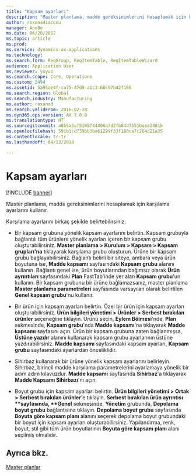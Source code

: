 ```yaml
---
title: "Kapsam ayarları"
description: "Master planlama, madde gereksinimlerini hesaplamak için karşılama ayarlarını kullanır."
author: roxanadiaconu
manager: AnnBe
ms.date: 06/20/2017
ms.topic: article
ms.prod: 
ms.service: dynamics-ax-applications
ms.technology: 
ms.search.form: ReqGroup, ReqItemTable, ReqItemTableWizard
audience: Application User
ms.reviewer: yuyus
ms.search.scope: Core, Operations
ms.custom: 2494
ms.assetid: 5a95ae4f-ca75-47d9-a1c3-68c97b42f166
ms.search.region: Global
ms.search.industry: Manufacturing
ms.author: roxanad
ms.search.validFrom: 2016-02-28
ms.dyn365.ops.version: AX 7.0.0
ms.translationtype: HT
ms.sourcegitcommit: a8b5a5af5108744406a3d2fb84d7151baea2481b
ms.openlocfilehash: 591b1cd739bb3be61299f33f180ca7c264d21a35
ms.contentlocale: tr-tr
ms.lasthandoff: 04/13/2018

---
```


# <a name="coverage-settings"></a>Kapsam ayarları

[!INCLUDE [banner](../includes/banner.md)]

Master planlama, madde gereksinimlerini hesaplamak için karşılama ayarlarını kullanır. 

Karşılama ayarlarını birkaç şekilde belirtebilirsiniz:

-   Bir kapsam grubuna yönelik kapsam ayarlarını belirtin. Kapsam grubuyla bağlantılı tüm ürünlere yönelik ayarları içeren bir kapsam grubu oluşturabilirsiniz. **Master planlama &gt; Kurulum &gt; Kapsam &gt; Kapsam grupları'na** tıklayarak karşılama grubu oluşturun. Ürüne bir kapsam grubu bağlayabilirsiniz. Bağlantı belirli bir siteye, ambara veya ürün boyutuna ise, **Madde kapsamı** sayfasındaki **Kapsam grubu** alanını kullanın. Bağlantı genel ise, ürün boyutlarından bağımsız olarak **Ürün ayrıntıları** sayfasındaki **Plan** FastTab'inde yer alan **Kapsam grubu**'un kullanın. Bir kapsam grubunu bir ürüne bağlamazsanız, master planlama **Master planlama parametreleri** sayfasında varsayılan olarak belirtilen **Genel kapsam grubu**'nu kullanır.

-   Bir ürün için kapsam ayarları belirtin. Özel bir ürün için kapsam ayarları oluşturabilirsiniz. **Ürün bilgileri yönetimi &gt; Ürünler &gt; Serbest bırakılan ürünler** seçeneğine tıklayın. Ürünü seçin, **Eylem Bölmesi**'nde, **Plan** sekmesinde, **Kapsam grubu**'nda **Madde kapsamı**'na tıklayarak **Madde kapsamı** sayfasını açın. Ürün bir kapsam grubuna zaten bağlanmışsa, **Üstüne yazdır** alanını kullanarak kapsam grubu ayarlarının üstüne yazdırabilirsiniz. **Madde kapsamı** sayfasındaki kapsam ayarları, **Kapsam grubu** sayfasındaki ayarlardan önceliklidir.

<!-- -->

-   Sihirbaz kullanarak bir ürüne yönelik kapsam ayarlarını belirleyin. Sihirbaz, birincil madde karşılama parametrelerini ayarlamaya yönelik bir adım adım kılavuzdur. **Madde kapsamı** sayfasında **Sihirbaz**'a tıklayarak **Madde Kapsamı Sihirbazı**'nı açın.

<!-- -->

- Boyut grubu için kapsam ayarları belirtin. <strong>Ürün bilgileri yönetimi &gt; Ortak &gt; Serbest bırakılan ürünler</strong>'e tıklayın. <strong>Serbest bırakılan ürün ayrıntısı **sayfasında, **Genel</strong> sekmesinde, <strong>Yönetim</strong> grubunda, <strong>Depolama boyut grubu</strong> bağlantısına tıklayın. <strong>Depolama boyut grubu</strong> sayfasında <strong>Boyuta göre kapsam planı</strong> alanını seçerek depolama boyut grubundaki bir boyut için kapsam ayarları oluşturabilirsiniz. Yapılandırma, renk, boyut, stil gibi tüm ürün boyutlarının <strong>Boyuta göre kapsam planı</strong> alanı seçilmiş olmalıdır.



<a name="see-also"></a>Ayrıca bkz.
--------

[Master planlar](master-plans.md)




